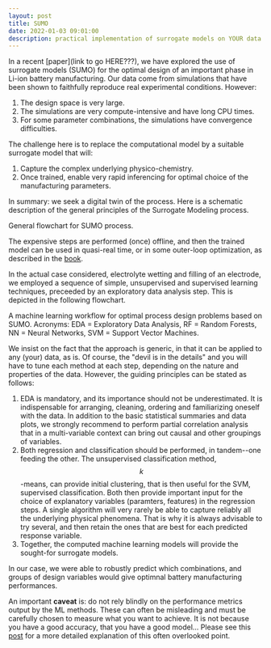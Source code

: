 ```yaml
---
layout: post
title: SUMO 
date: 2022-01-03 09:01:00
description: practical implementation of surrogate models on YOUR data
---
```


In a recent [paper](link to go HERE???), we have explored the use of surrogate models (SUMO) for the optimal design of an important phase in Li-ion battery manufacturing. Our data come from simulations that have been shown to faithfully reproduce real experimental conditions. However:

1. The design space is very large.
2. The simulations are very compute-intensive and have long CPU times.
3. For some parameter combinations, the simulations have convergence difficulties.

The challenge here is to replace the computational model by a suitable surrogate model that will:

1. Capture the complex underlying physico-chemistry.
2. Once trained, enable very rapid inferencing for optimal choice of the manufacturing parameters.

In summary: we seek a digital twin of the process. Here is a schematic description of the general principles of the Surrogate Modeling process.

<div class="row">
    <div class="col-sm mt-3 mt-md-0">
        <img class="img-fluid rounded z-depth-1" src="{{ '/assets/img/SUMO.jpg' | relative_url }}" alt="" title="example image"/>
    </div>
</div>
<div class="caption">
    General flowchart for SUMO process.
</div>

The expensive steps are performed (once) offline, and then the trained model can be used in quasi-real time, or in some outer-loop optimization, as described in the [book](???URL??).

In the actual case considered, electrolyte wetting and filling of an electrode, we employed a sequence of simple, unsupervised and supervised learning techniques, preceeded by an exploratory data analysis step. This is depicted in the following flowchart.

<div class="row">
    <div class="col-sm mt-3 mt-md-0">
        <img class="img-fluid rounded z-depth-1" src="{{ '/assets/img/workflow-LiB.jpg' | relative_url }}" alt="" title="example image"/>
    </div>
</div>
<div class="caption">
    A machine learning workflow for optimal process design problems based on SUMO. Acronyms: EDA = Exploratory Data Analysis, RF = Random Forests, NN = Neural Networks, SVM = Support Vector Machines.
</div>

We insist on the fact that the approach is generic, in that it can be applied to any (your) data, as is. Of course, the "devil is in the details" and you will have to tune each method at each step, depending on the nature and properties of the data. However, the guiding principles can be stated as follows:

1. EDA is mandatory, and its importance should not be underestimated. It is indispensable for arranging, cleaning, ordering and familiarizing oneself with the data. In addition to the basic statistical summaries and data plots, we strongly recommend to perform partial correlation analysis that in a multi-variable context can bring out causal and other groupings of variables.
2. Both regression and classification should be performed, in tandem--one feeding the other. The unsupervised classification method, $$k$$-means, can provide initial clustering, that is then useful for the SVM, supervised classification. Both then provide important input for the choice of explanatory variables (paramters, features) in the regression steps. A single algorithm will very rarely be able to capture reliably all the underlying physical phenomena. That is why it is always advisable to try several, and then retain the ones that are best for each predicted response variable.
3. Together, the computed machine learning models will provide the sought-for surrogate models.

In our case, we were able to robustly predict which combinations, and groups of design variables would give optimnal battery manufacturing performances.

An important **caveat** is: do not rely blindly on the performance metrics output by the ML methods. These can often be misleading and must be carefully chosen to measure what you want to achieve. It is not because you have a good accuracy, that you have a good model... Please see this [post](/DT-tbx-v1/blog/2022/metrics/) for a more detailed explanation of this often overlooked point. 




